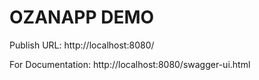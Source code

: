 # OZANAPP DEMO

Publish URL: http://localhost:8080/

For Documentation: http://localhost:8080/swagger-ui.html
